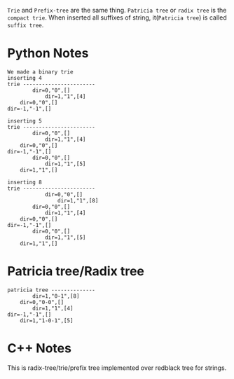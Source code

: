 
`Trie` and `Prefix-tree` are the same thing. `Patricia tree` or `radix tree` is the `compact trie`. When inserted all suffixes of string, it(`Patricia tree`) is called `suffix tree`.

Python Notes
=============

```
We made a binary trie
inserting 4
trie -----------------------
		dir=0,"0",[]
			dir=1,"1",[4]
	dir=0,"0",[]
dir=-1,"-1",[]

inserting 5
trie -----------------------
		dir=0,"0",[]
			dir=1,"1",[4]
	dir=0,"0",[]
dir=-1,"-1",[]
		dir=0,"0",[]
			dir=1,"1",[5]
	dir=1,"1",[]

inserting 8
trie -----------------------
			dir=0,"0",[]
				dir=1,"1",[8]
		dir=0,"0",[]
			dir=1,"1",[4]
	dir=0,"0",[]
dir=-1,"-1",[]
		dir=0,"0",[]
			dir=1,"1",[5]
	dir=1,"1",[]
```

Patricia tree/Radix tree
=========================


```
patricia tree --------------
		dir=1,"0-1",[8]
	dir=0,"0-0",[]
		dir=1,"1",[4]
dir=-1,"-1",[]
	dir=1,"1-0-1",[5]
```

C++ Notes
===========

This is radix-tree/trie/prefix tree implemented over redblack tree for strings.
